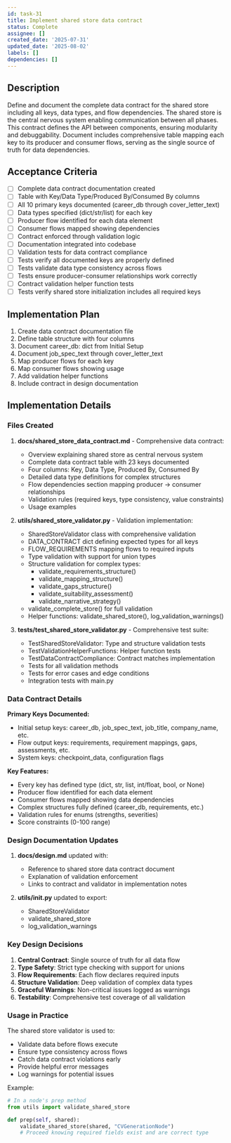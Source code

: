 ```yaml
---
id: task-31
title: Implement shared store data contract
status: Complete
assignee: []
created_date: '2025-07-31'
updated_date: '2025-08-02'
labels: []
dependencies: []
---
```


## Description

Define and document the complete data contract for the shared store including all keys, data types, and flow dependencies. The shared store is the central nervous system enabling communication between all phases. This contract defines the API between components, ensuring modularity and debuggability. Document includes comprehensive table mapping each key to its producer and consumer flows, serving as the single source of truth for data dependencies.

## Acceptance Criteria

- [ ] Complete data contract documentation created
- [ ] Table with Key/Data Type/Produced By/Consumed By columns
- [ ] All 10 primary keys documented (career_db through cover_letter_text)
- [ ] Data types specified (dict/str/list) for each key
- [ ] Producer flow identified for each data element
- [ ] Consumer flows mapped showing dependencies
- [ ] Contract enforced through validation logic
- [ ] Documentation integrated into codebase
- [ ] Validation tests for data contract compliance
- [ ] Tests verify all documented keys are properly defined
- [ ] Tests validate data type consistency across flows
- [ ] Tests ensure producer-consumer relationships work correctly
- [ ] Contract validation helper function tests
- [ ] Tests verify shared store initialization includes all required keys

## Implementation Plan

1. Create data contract documentation file
2. Define table structure with four columns
3. Document career_db: dict from Initial Setup
4. Document job_spec_text through cover_letter_text
5. Map producer flows for each key
6. Map consumer flows showing usage
7. Add validation helper functions
8. Include contract in design documentation

## Implementation Details

### Files Created

1. **docs/shared_store_data_contract.md** - Comprehensive data contract:
   - Overview explaining shared store as central nervous system
   - Complete data contract table with 23 keys documented
   - Four columns: Key, Data Type, Produced By, Consumed By
   - Detailed data type definitions for complex structures
   - Flow dependencies section mapping producer → consumer relationships
   - Validation rules (required keys, type consistency, value constraints)
   - Usage examples

2. **utils/shared_store_validator.py** - Validation implementation:
   - SharedStoreValidator class with comprehensive validation
   - DATA_CONTRACT dict defining expected types for all keys
   - FLOW_REQUIREMENTS mapping flows to required inputs
   - Type validation with support for union types
   - Structure validation for complex types:
     - validate_requirements_structure()
     - validate_mapping_structure()
     - validate_gaps_structure()
     - validate_suitability_assessment()
     - validate_narrative_strategy()
   - validate_complete_store() for full validation
   - Helper functions: validate_shared_store(), log_validation_warnings()

3. **tests/test_shared_store_validator.py** - Comprehensive test suite:
   - TestSharedStoreValidator: Type and structure validation tests
   - TestValidationHelperFunctions: Helper function tests
   - TestDataContractCompliance: Contract matches implementation
   - Tests for all validation methods
   - Tests for error cases and edge conditions
   - Integration tests with main.py

### Data Contract Details

**Primary Keys Documented:**
- Initial setup keys: career_db, job_spec_text, job_title, company_name, etc.
- Flow output keys: requirements, requirement mappings, gaps, assessments, etc.
- System keys: checkpoint_data, configuration flags

**Key Features:**
- Every key has defined type (dict, str, list, int/float, bool, or None)
- Producer flow identified for each data element
- Consumer flows mapped showing data dependencies
- Complex structures fully defined (career_db, requirements, etc.)
- Validation rules for enums (strengths, severities)
- Score constraints (0-100 range)

### Design Documentation Updates

1. **docs/design.md** updated with:
   - Reference to shared store data contract document
   - Explanation of validation enforcement
   - Links to contract and validator in implementation notes

2. **utils/__init__.py** updated to export:
   - SharedStoreValidator
   - validate_shared_store
   - log_validation_warnings

### Key Design Decisions

1. **Central Contract**: Single source of truth for all data flow
2. **Type Safety**: Strict type checking with support for unions
3. **Flow Requirements**: Each flow declares required inputs
4. **Structure Validation**: Deep validation of complex data types
5. **Graceful Warnings**: Non-critical issues logged as warnings
6. **Testability**: Comprehensive test coverage of all validation

### Usage in Practice

The shared store validator is used to:
- Validate data before flows execute
- Ensure type consistency across flows
- Catch data contract violations early
- Provide helpful error messages
- Log warnings for potential issues

Example:
```python
# In a node's prep method
from utils import validate_shared_store

def prep(self, shared):
    validate_shared_store(shared, "CVGenerationNode")
    # Proceed knowing required fields exist and are correct type
```
